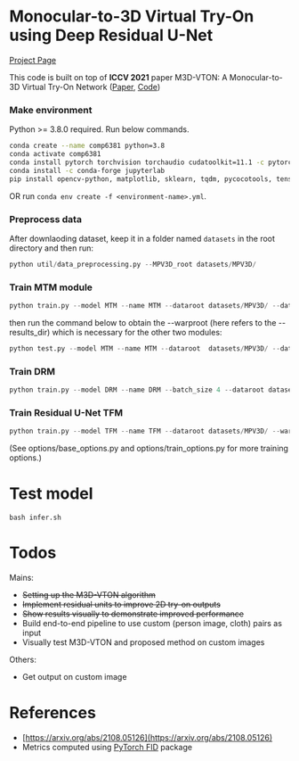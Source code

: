 # Monocular-to-3D Virtual Try-On using Deep Residual U-Net

[Project Page](https://hasibzunair.github.io/resm3dvton/)

This code is built on top of **ICCV 2021** paper M3D-VTON: A Monocular-to-3D Virtual Try-On Network ([Paper](https://arxiv.org/abs/2108.05126), [Code](https://github.com/fyviezhao/M3D-VTON))

### Make environment

Python >= 3.8.0 required. Run below commands.

```sh
conda create --name comp6381 python=3.8
conda activate comp6381
conda install pytorch torchvision torchaudio cudatoolkit=11.1 -c pytorch-lts -c nvidia
conda install -c conda-forge jupyterlab
pip install opencv-python, matplotlib, sklearn, tqdm, pycocotools, tensorboard
```

OR run `conda env create -f <environment-name>.yml`.

### Preprocess data

After downlaoding dataset, keep it in a folder named `datasets` in the root directory and then run:

```python
python util/data_preprocessing.py --MPV3D_root datasets/MPV3D/
```

### Train MTM module
```python
python train.py --model MTM --name MTM --dataroot datasets/MPV3D/ --datalist train_pairs --checkpoints_dir logs/res-m3dvton
```
then run the command below to obtain the --warproot (here refers to the --results_dir) which is necessary for the other two modules:

```python
python test.py --model MTM --name MTM --dataroot  datasets/MPV3D/ --datalist train_pairs --checkpoints_dir logs/res-m3dvton/ --results_dir outs/mtm_outputs
```

### Train DRM
```python
python train.py --model DRM --name DRM --batch_size 4 --dataroot datasets/MPV3D/ --warproot outs/mtm_outputs/aligned/MTM/train_pairs --datalist train_pairs --checkpoints_dir logs/res-m3dvton
```

### Train Residual U-Net TFM
```python
python train.py --model TFM --name TFM --dataroot datasets/MPV3D/ --warproot outs/mtm_outputs/aligned/MTM/train_pairs --datalist train_pairs --checkpoints_dir logs/res-m3dvton

```
(See options/base_options.py and options/train_options.py for more training options.)

# Test model

```
bash infer.sh
```

# Todos

Mains:
* <s>Setting up the M3D-VTON algorithm</s>
* <s>Implement residual units to improve 2D try-on outputs</s>
* <s>Show results visually to demonstrate improved performance</s>
* Build end-to-end pipeline to use custom (person image, cloth) pairs as input
* Visually test M3D-VTON and proposed method on custom images

Others:
* Get output on custom image


# References
* [https://arxiv.org/abs/2108.05126](https://arxiv.org/abs/2108.05126)
* Metrics computed using [PyTorch FID](https://github.com/mseitzer/pytorch-fid) package